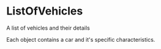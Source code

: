 # ListOfVehicles
 A list of vehicles and their details

 Each object contains a car and it's specific characteristics.
